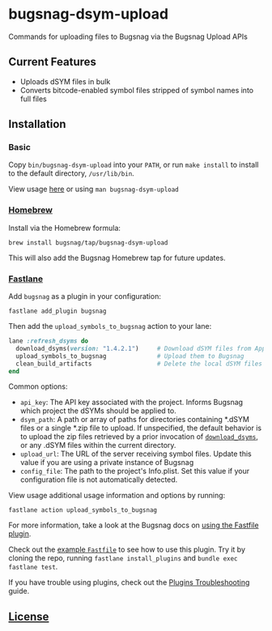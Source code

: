 # bugsnag-dsym-upload

Commands for uploading files to Bugsnag via the Bugsnag Upload APIs


## Current Features

* Uploads dSYM files in bulk
* Converts bitcode-enabled symbol files stripped of symbol names into full files

## Installation

### Basic

Copy `bin/bugsnag-dsym-upload` into your `PATH`, or run `make install` to
install to the default directory, `/usr/lib/bin`.

View usage [here](man/bugsnag-dsym-upload.pod) or using `man
bugsnag-dsym-upload`

### [Homebrew](https://brew.sh)

Install via the Homebrew formula:

```
brew install bugsnag/tap/bugsnag-dsym-upload
```

This will also add the Bugsnag Homebrew tap for future updates.

### [Fastlane](https://fastlane.tools)

Add `bugsnag` as a plugin in your configuration:

```
fastlane add_plugin bugsnag
```

Then add the `upload_symbols_to_bugsnag` action to your lane:

```ruby
lane :refresh_dsyms do
  download_dsyms(version: "1.4.2.1")     # Download dSYM files from App Store Connect
  upload_symbols_to_bugsnag              # Upload them to Bugsnag
  clean_build_artifacts                  # Delete the local dSYM files
end
```

Common options:

* `api_key`: The API key associated with the project. Informs Bugsnag which project 
  the dSYMs should be applied to.
* `dsym_path`: A path or array of paths for directories containing \*.dSYM files
  or a single \*.zip file to upload. If unspecified, the default behavior is to
  upload the zip files retrieved by a prior invocation of
  [`download_dsyms`](https://docs.fastlane.tools/actions/#download_dsyms), or
  any .dSYM files within the current directory.
* `upload_url`: The URL of the server receiving symbol files. Update this value
  if you are using a private instance of Bugsnag
* `config_file`: The path to the project's Info.plist. Set this value if your configuration file 
  is not automatically detected.

View usage additional usage information and options by running:

```shell
fastlane action upload_symbols_to_bugsnag
```

For more information, take a look at the Bugsnag docs on 
[using the Fastfile plugin](https://docs.bugsnag.com/build-integrations/fastlane/).

Check out the [example `Fastfile`](tools/fastlane-plugin/fastlane/Fastfile) to
see how to use this plugin.  Try it by cloning the repo, running `fastlane
install_plugins` and `bundle exec fastlane test`.

If you have trouble using plugins, check out the [Plugins
Troubleshooting](https://docs.fastlane.tools/plugins/plugins-troubleshooting/)
guide.

## [License](LICENSE.txt)
